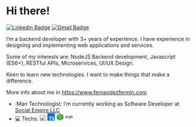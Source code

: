 # Hi there!

[![Linkedin Badge](https://img.shields.io/badge/-LinkedIn-blue?style=flat-square&logo=Linkedin&logoColor=white&link=https://www.linkedin.com/in/fernandezfermin/)](https://www.linkedin.com/in/fernandezfermin/)
[![Gmail Badge](https://img.shields.io/badge/-Gmail-c14438?style=flat-square&logo=Gmail&logoColor=white&link=mailto:ferminfernandez97@gmail.com)](mailto:ferminfernandez97@gmail.com)


I’m a backend developer with 3+ years of experience. I have experience in designing and implementing web applications and services. 

Some of my interests are: NodeJS Backend development, Javascript (ES6+), RESTful APIs, Microservices, UI/UX Design. 

Keen to learn new technologies. I want to make things that make a difference.

More info about me in https://www.fernandezfermin.com

- :Man Technologist: I’m currently working as Software Developer at [Social Empire LLC](https://www.linkedin.com/company/social-empire-llc/)      
- :computer: Techs: <code><img height="20" src="https://raw.githubusercontent.com/jmnote/z-icons/master/svg/javascript.svg"></code>
<code><img height="20" src="https://raw.githubusercontent.com/github/explore/80688e429a7d4ef2fca1e82350fe8e3517d3494d/topics/typescript/typescript.png"></code>
<code><img height="20" src="https://raw.githubusercontent.com/github/explore/80688e429a7d4ef2fca1e82350fe8e3517d3494d/topics/nodejs/nodejs.png"></code>
<code><img height="20" src="https://raw.githubusercontent.com/github/explore/80688e429a7d4ef2fca1e82350fe8e3517d3494d/topics/git/git.png"></code>
